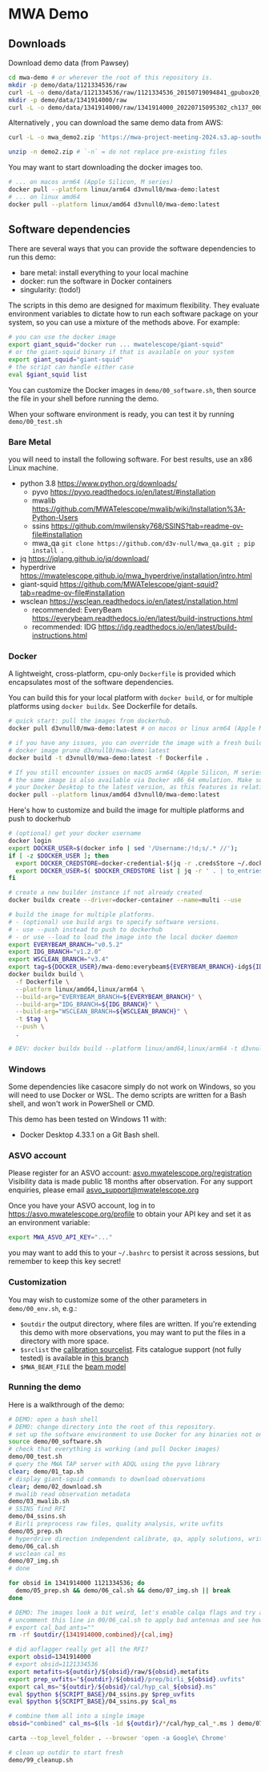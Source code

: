 # MWA Demo

## Downloads

Download demo data (from Pawsey)

```bash
cd mwa-demo # or wherever the root of this repository is.
mkdir -p demo/data/1121334536/raw
curl -L -o demo/data/1121334536/raw/1121334536_20150719094841_gpubox20_00.fits 'https://projects.pawsey.org.au/mwa-demo/1121334536_20150719094841_gpubox20_00.fits?X-Amz-Algorithm=AWS4-HMAC-SHA256&X-Amz-Credential=3bbbe461c87641ec9f4233718a7ca461%2F20240819%2Fus-east-1%2Fs3%2Faws4_request&X-Amz-Date=20240819T040154Z&X-Amz-Expires=604800&X-Amz-SignedHeaders=host&X-Amz-Signature=82b63ade9dcdf988a0eb46c6929d8ca6a328492545d1954150208e322f6bb757'
mkdir -p demo/data/1341914000/raw
curl -L -o demo/data/1341914000/raw/1341914000_20220715095302_ch137_000.fits 'https://projects.pawsey.org.au/mwa-demo/1341914000_20220715095302_ch137_000.fits?X-Amz-Algorithm=AWS4-HMAC-SHA256&X-Amz-Credential=3bbbe461c87641ec9f4233718a7ca461%2F20240819%2Fus-east-1%2Fs3%2Faws4_request&X-Amz-Date=20240819T040441Z&X-Amz-Expires=604800&X-Amz-SignedHeaders=host&X-Amz-Signature=8d2a1bc404878a1a7a777c942bd130072f40edc6d4234db39309a09e70d32d53'
```

Alternatively , you can download the same demo data from AWS:

```bash
curl -L -o mwa_demo2.zip 'https://mwa-project-meeting-2024.s3.ap-southeast-2.amazonaws.com/data/mwa_demo2.zip?X-Amz-Algorithm=AWS4-HMAC-SHA256&X-Amz-Credential=ASIAUM6XOPSVEE5U3DUE%2F20240819%2Fap-southeast-2%2Fs3%2Faws4_request&X-Amz-Date=20240819T040249Z&X-Amz-Expires=604800&X-Amz-SignedHeaders=host&X-Amz-Security-Token=IQoJb3JpZ2luX2VjEDQaDmFwLXNvdXRoZWFzdC0yIkYwRAIgaQM6JEdCpgFn8jeSFLfg%2F92Ffybx5DR71TB%2B0DmadGwCICnFl1fPG3HYRQyANtudq2Y8avAg2PnuEYbVtphMc%2BZmKoAECD0QBRoMMzAyNzEwMTYwNTU0IgxqDGhQ2S2xpUkpyW0q3QMhvsdgqa9X%2FyxaTZS5wGWxe1intMHq2z%2FhZznPnizGBD%2BCEsA%2BR0JepBQ8zRu3AdLgtiljYLN8vknuBaYIyylriHMDTmIrjVsKuXNqfUfY6uuHkXQI6vJho9wwaMOANNu55y9F6Ph66xe7%2BOgdWwNtQsUVTDwYVejR%2FhZre0AZwzGhPmXlvi9HeBGqihy8VtgaQGBSQ0ROJaSdNrQ%2Btn64TOCMNN1xjLRMHVaFbGv1n7w57umm8Y1g%2B430OifvI3sMfub7rj7VVoKErDCwQCYZftvnwhpxwb0su2feva%2Buc4h1bvkgp%2F9qQi9ZNJCeAzr8DRb7MKy65WgB9s%2FWEcAC%2B06V9Le12J0VmSILMvbrNDMRLChlZmQoLQgQXMOQ0cfyRTrl3zUbLz9yK2gHiQ2nnMne0gHgT8rL4wC%2FMKaZvnK1bHyYwNkXSo5EbQ7DyDOXobhkFQXmnmo1c0c%2BUGJphejIhX6eDKdZB6M66TNC1oIe8VUBhzpMAnCksDlWo9M7qicHCPoyVC1sT1Cvmi1ZO03ZuFIh9nEOY5vSw873fThbNp0UWOVrj0pf94aaTauwdQVoBwldtqbl6rHla1%2BlXUvNraARU3Dv%2Bj%2B46i9%2FsyqMBdWzd2ISzXXxXq4wqvqKtgY6lQIFOAJtlr8pXfOPNOxzzYXRUmLgoZfz1OFr7tSpsNAzI%2FFtU5IVXctjKUJZu6xzuwTCVTbJ9c44Ts2yizpfwhD%2BJfQcAX%2BaM7E1kN07TJqyZ7oypmrLKJtAUBVyrX4SSsNUcau2tcHelMRgr7fW%2FYUKA4NTufdhooubebloPXegqW4fbU6r43rbOnfowSdUHYrpy8gnXGS0p0hKUU%2FRjGUG%2BXG7L2s0haaHp66dma1G9H6fk82D7UGJ5tDiGqGaUzGSscdFHZ9yNexFd4g0Zdw5aY1jv9vt70xmhg1UCppIdY0V11OIi86ZqxMgz3a6eoNIDnpd%2FROcvBHD9R43TPN22Oc7QcnSPCAyHR%2Bbaaq8IQlyTxzm&X-Amz-Signature=408b5e905a6355fe6ad393f8fe7e8ca0f6e071d0b24e0a0a3f8f45187c8f140f'

unzip -n demo2.zip # `-n` = do not replace pre-existing files
```

You may want to start downloading the docker images too.

```bash
# ... on macos arm64 (Apple Silicon, M series)
docker pull --platform linux/arm64 d3vnull0/mwa-demo:latest
# ... on linux amd64
docker pull --platform linux/amd64 d3vnull0/mwa-demo:latest
```

## Software dependencies

There are several ways that you can provide the software dependencies to run this demo:

- bare metal: install everything to your local machine
- docker: run the software in Docker containers
- singularity: (todo!)

The scripts in this demo are designed for maximum flexibility. They evaluate environment variables
to dictate how to run each software package on your system, so you can use a mixture of
the methods above. For example:

```bash
# you can use the docker image
export giant_squid="docker run ... mwatelescope/giant-squid"
# or the giant-squid binary if that is available on your system
export giant_squid="giant-squid"
# the script can handle either case
eval $giant_squid list
```

You can customize the Docker images in `demo/00_software.sh`, then source the file
in your shell before running the demo.

When your software environment is ready, you can test it by running `demo/00_test.sh`

### Bare Metal

you will need to install the following software.
For best results, use an x86 Linux machine.

- python 3.8 <https://www.python.org/downloads/>
  - pyvo <https://pyvo.readthedocs.io/en/latest/#installation>
  - mwalib <https://github.com/MWATelescope/mwalib/wiki/Installation%3A-Python-Users>
  - ssins <https://github.com/mwilensky768/SSINS?tab=readme-ov-file#installation>
  - mwa_qa `git clone https://github.com/d3v-null/mwa_qa.git ; pip install .`
- jq <https://jqlang.github.io/jq/download/>
- hyperdrive <https://mwatelescope.github.io/mwa_hyperdrive/installation/intro.html>
- giant-squid <https://github.com/MWATelescope/giant-squid?tab=readme-ov-file#installation>
- wsclean <https://wsclean.readthedocs.io/en/latest/installation.html>
  - recommended: EveryBeam <https://everybeam.readthedocs.io/en/latest/build-instructions.html>
  - recommended: IDG <https://idg.readthedocs.io/en/latest/build-instructions.html>

### Docker

A lightweight, cross-platform, cpu-only `Dockerfile` is provided which encapsulates
most of the software dependencies.

You can build this for your local platform with `docker build`, or for multiple
platforms using `docker buildx`. See Dockerfile for details.

```bash
# quick start: pull the images from dockerhub.
docker pull d3vnull0/mwa-demo:latest # on macos or linux arm64 (Apple M series), add --platform linux/arm64

# if you have any issues, you can override the image with a fresh build on your local machine
# docker image prune d3vnull0/mwa-demo:latest
docker build -t d3vnull0/mwa-demo:latest -f Dockerfile .

# If you still encounter issues on macOS arm64 (Apple Silicon, M series),
# the same image is also available via Docker x86_64 emulation. Make sure to update
# your Docker Desktop to the latest version, as this features is relatively new.
docker pull --platform linux/amd64 d3vnull0/mwa-demo:latest
```

Here's how to customize and build the image for multiple platforms and push to dockerhub

```bash
# (optional) get your docker username
docker login
export DOCKER_USER=$(docker info | sed '/Username:/!d;s/.* //');
if [ -z $DOCKER_USER ]; then
  export DOCKER_CREDSTORE=docker-credential-$(jq -r .credsStore ~/.docker/config.json);
  export DOCKER_USER=$( $DOCKER_CREDSTORE list | jq -r ' . | to_entries[] | select( .key | contains("docker.io") ) | last(.value)' )
fi

# create a new builder instance if not already created
docker buildx create --driver=docker-container --name=multi --use

# build the image for multiple platforms.
# - (optional) use build args to specify software versions.
# - use --push instead to push to dockerhub
# - or use --load to load the image into the local docker daemon
export EVERYBEAM_BRANCH="v0.5.2"
export IDG_BRANCH="v1.2.0"
export WSCLEAN_BRANCH="v3.4"
export tag=${DOCKER_USER}/mwa-demo:everybeam${EVERYBEAM_BRANCH}-idg${IDG_BRANCH}-wsclean${WSCLEAN_BRANCH}
docker buildx build \
  -f Dockerfile \
  --platform linux/amd64,linux/arm64 \
  --build-arg="EVERYBEAM_BRANCH=${EVERYBEAM_BRANCH}" \
  --build-arg="IDG_BRANCH=${IDG_BRANCH}" \
  --build-arg="WSCLEAN_BRANCH=${WSCLEAN_BRANCH}" \
  -t $tag \
  --push \
  .

# DEV: docker buildx build --platform linux/amd64,linux/arm64 -t d3vnull0/mwa-demo:latest -f Dockerfile --push .
```

### Windows

Some dependencies like casacore simply do not work on Windows, so you will need to use Docker or WSL.
The demo scripts are written for a Bash shell, and won't work in PowerShell or CMD.

This demo has been tested on Windows 11 with:

- Docker Desktop 4.33.1 on a Git Bash shell.

### ASVO account

Please register for an ASVO account: [asvo.mwatelescope.org/registration](https://asvo.mwatelescope.org/registration)
Visibility data is made public 18 months after observation. For any support
enquiries, please email <asvo_support@mwatelescope.org>

Once you have your ASVO account, log in to <https://asvo.mwatelescope.org/profile>
to obtain your API key and set it as an environment variable:

```bash
export MWA_ASVO_API_KEY="..."
```

you may want to add this to your `~/.bashrc` to persist it
across sessions, but remember to keep this key secret!

### Customization

You may wish to customize some of the other parameters in `demo/00_env.sh`, e.g.:

- `$outdir` the output directory, where files are written. If you're extending
  this demo with more observations, you may want to put the files in a directory
  with more space.
- `$srclist` the
  [calibration sourcelist](https://mwatelescope.github.io/mwa_hyperdrive/defs/source_lists.html).
  Fits catalogue support (not fully tested) is available in
  [this branch](https://github.com/MWATelescope/mwa_hyperdrive/tree/issue-27)
- `$MWA_BEAM_FILE` the
  [beam model](https://mwatelescope.github.io/mwa_hyperdrive/defs/beam.html)

### Running the demo

Here is a walkthrough of the demo:

```bash
# DEMO: open a bash shell
# DEMO: change directory into the root of this repository.
# set up the software environment to use Docker for any binaries not on your system
source demo/00_software.sh
# check that everything is working (and pull Docker images)
demo/00_test.sh
# query the MWA TAP server with ADQL using the pyvo library
clear; demo/01_tap.sh
# display giant-squid commands to download observations
clear; demo/02_download.sh
# mwalib read observation metadata
demo/03_mwalib.sh
# SSINS find RFI
demo/04_ssins.sh
# Birli preprocess raw files, quality analysis, write uvfits
demo/05_prep.sh
# hyperdrive direction independent calibrate, qa, apply solutions, write measurement set
demo/06_cal.sh
# wsclean cal_ms
demo/07_img.sh
# done

for obsid in 1341914000 1121334536; do
  demo/05_prep.sh && demo/06_cal.sh && demo/07_img.sh || break
done

# DEMO: The images look a bit weird, let's enable calqa flags and try again.
# uncomment this line in 00/06_cal.sh to apply bad antennas and see how the image changes!
# export cal_bad_ants=""
rm -rf $outdir/{1341914000,combined}/{cal,img}

# did aoflagger really get all the RFI?
export obsid=1341914000
# export obsid=1121334536
export metafits=${outdir}/${obsid}/raw/${obsid}.metafits
export prep_uvfits="${outdir}/${obsid}/prep/birli_${obsid}.uvfits"
export cal_ms="${outdir}/${obsid}/cal/hyp_cal_${obsid}.ms"
eval $python ${SCRIPT_BASE}/04_ssins.py $prep_uvfits
eval $python ${SCRIPT_BASE}/04_ssins.py $cal_ms

# combine them all into a single image
obsid="combined" cal_ms=$(ls -1d ${outdir}/*/cal/hyp_cal_*.ms ) demo/07_img.sh

carta --top_level_folder . --browser 'open -a Google\ Chrome'

# clean up outdir to start fresh
demo/99_cleanup.sh
```
